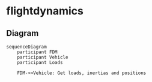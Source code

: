 # flightdynamics

## Diagram
```mermaid
sequenceDiagram
    participant FDM
    participant Vehicle 
    participant Loads 
	
	FDM->>Vehicle: Get loads, inertias and positions
```
